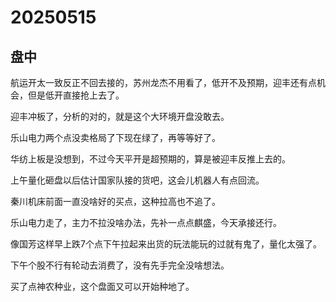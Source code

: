 # 20250515

## 盘中

航运开太一致反正不回去接的，苏州龙杰不用看了，低开不及预期，迎丰还有点机会，但是低开直接抢上去了。

迎丰冲板了，分析的对的，就是这个大环境开盘没敢去。

乐山电力两个点没卖格局了下现在绿了，再等等好了。

华纺上板是没想到，不过今天平开是超预期的，算是被迎丰反推上去的。

上午量化砸盘以后估计国家队接的货吧，这会儿机器人有点回流。

秦川机床前面一直没啥好的买点，这种拉高也不追了。

乐山电力走了，主力不拉没啥办法，先补一点点麒盛，今天承接还行。

像国芳这样早上跌7个点下午拉起来出货的玩法能玩的过就有鬼了，量化太强了。

下午个股不行有轮动去消费了，没有先手完全没啥想法。

买了点神农种业，这个盘面又可以开始种地了。

